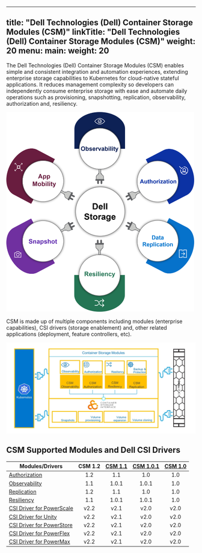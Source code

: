 
---
title: "Dell Technologies (Dell) Container Storage Modules (CSM)"
linkTitle: "Dell Technologies (Dell) Container Storage Modules (CSM)"
weight: 20
menu:
  main:
    weight: 20
---

The Dell Technologies (Dell) Container Storage Modules (CSM) enables simple and consistent integration and automation experiences, extending enterprise storage capabilities to Kubernetes for cloud-native stateful applications. It reduces management complexity so developers can independently consume enterprise storage with ease and automate daily operations such as provisioning, snapshotting, replication, observability, authorization and, resiliency.

<img src="csm_hexagon.png" alt="CSM Hex Diagram" width="500"/>

CSM is made up of multiple components including modules (enterprise capabilities), CSI drivers (storage enablement) and, other related applications (deployment, feature controllers, etc).

<img src="csm_diagram.jpg" alt="CSM Diagram" width="800"/>

## CSM Supported Modules and Dell CSI Drivers

| Modules/Drivers | CSM 1.2 | [CSM 1.1](../v1/) | [CSM 1.0.1](../v1/) | [CSM 1.0](../v2/) | 
| - | :-: | :-: | :-: | :-: |
| [Authorization](https://hub.docker.com/r/dellemc/csm-authorization-sidecar) | 1.2 | 1.1 | 1.0 | 1.0 |
| [Observability](https://hub.docker.com/r/dellemc/csm-topology) | 1.1 | 1.0.1 | 1.0.1 | 1.0 |
| [Replication](https://hub.docker.com/r/dellemc/dell-csi-replicator) | 1.2 | 1.1 | 1.0 | 1.0 |
| [Resiliency](https://hub.docker.com/r/dellemc/podmon) | 1.1 | 1.0.1 | 1.0.1 | 1.0 |
| [CSI Driver for PowerScale](https://hub.docker.com/r/dellemc/csi-isilon/tags) | v2.2 | v2.1 | v2.0 | v2.0 | 
| [CSI Driver for Unity](https://hub.docker.com/r/dellemc/csi-unity/tags) | v2.2 | v2.1 | v2.0 | v2.0 |
| [CSI Driver for PowerStore](https://hub.docker.com/r/dellemc/csi-powerstore/tags) | v2.2 | v2.1 | v2.0 | v2.0 |
| [CSI Driver for PowerFlex](https://hub.docker.com/r/dellemc/csi-vxflexos/tags) | v2.2 | v2.1 | v2.0 | v2.0 |
| [CSI Driver for PowerMax](https://hub.docker.com/r/dellemc/csi-powermax/tags) | v2.2 | v2.1 | v2.0 | v2.0 |
